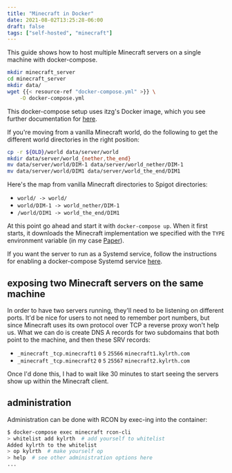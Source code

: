 ```yaml
---
title: "Minecraft in Docker"
date: 2021-08-02T13:25:28-06:00
draft: false
tags: ["self-hosted", "minecraft"]
---
```


This guide shows how to host multiple Minecraft servers on a single machine with docker-compose.

```sh
mkdir minecraft_server
cd minecraft_server
mkdir data/
wget {{< resource-ref "docker-compose.yml" >}} \
    -O docker-compose.yml
```

This docker-compose setup uses itzg's Docker image, which you see further documentation for [here](https://github.com/itzg/docker-minecraft-server).

If you're moving from a vanilla Minecraft world, do the following to get the different world directories in the right position:

```sh
cp -r ${OLD}/world data/server/world
mkdir data/server/world_{nether,the_end}
mv data/server/world/DIM-1 data/server/world_nether/DIM-1
mv data/server/world/DIM1 data/server/world_the_end/DIM1
```

Here's the map from vanilla Minecraft directories to Spigot directories:

- `world/ -> world/`
- `world/DIM-1 -> world_nether/DIM-1`
- `/world/DIM1 -> world_the_end/DIM1`

At this point go ahead and start it with `docker-compose up`. When it first starts, it downloads the Minecraft implementation we specified with the `TYPE` environment variable (in my case [Paper](https://papermc.io/)).

If you want the server to run as a Systemd service, follow the instructions for enabling a docker-compose Systemd service [here](https://kylrth.com/post/matrix-setup/#enabling-the-services-with-systemd).

## exposing two Minecraft servers on the same machine

In order to have two servers running, they'll need to be listening on different ports. It'd be nice for users to not need to remember port numbers, but since Minecraft uses its own protocol over TCP a reverse proxy won't help us. What we can do is create DNS A records for two subdomains that both point to the machine, and then these SRV records:

- `_minecraft` `_tcp.minecraft1` `0` `5` `25566` `minecraft1.kylrth.com`
- `_minecraft` `_tcp.minecraft2` `0` `5` `25567` `minecraft2.kylrth.com`

Once I'd done this, I had to wait like 30 minutes to start seeing the servers show up within the Minecraft client.

## administration

Administration can be done with RCON by exec-ing into the container:

```bash
$ docker-compose exec minecraft rcon-cli
> whitelist add kylrth  # add yourself to whitelist
Added kylrth to the whitelist
> op kylrth  # make yourself op
> help  # see other administration options here
...
```
